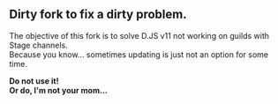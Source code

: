 ## Dirty fork to fix a dirty problem.

The objective of this fork is to solve D.JS v11 not working on guilds with Stage channels.  
Because you know... sometimes updating is just not an option for some time.

**Do not use it!**  
**Or do, I'm not your mom...**
